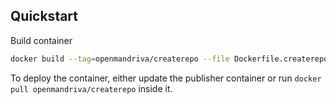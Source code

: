 ## Quickstart
Build container

```bash
docker build --tag=openmandriva/createrepo --file Dockerfile.createrepo .
```

To deploy the container, either update the publisher container
or run ```docker pull openmandriva/createrepo``` inside it.
